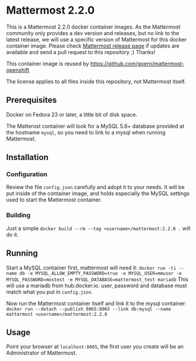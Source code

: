 # Mattermost 2.2.0

This is a Mattermost 2.2.0 docker container images. As the Mattermost community
only provides a dev version and releases, but no link to the latest release, we
will use a specific version of Mattermost for this docker container image. Please
check [Mattermost release page](http://www.mattermost.org/download/) if updates
are available and send a pull request to this repository ;) Thanks!

This container image is reused by https://github.com/goern/mattermost-openshift

The license applies to all files inside this repository, not Mattermost itself.

## Prerequisites

Docker on Fedora 23 or later, a little bit of disk space.

The Matterost container will look for a MySQL 5.6+ database provided at the hostname `mysql`,
so you need to link to a mysql when running Mattermost.

## Installation

### Configuration

Review the file `config.json` carefully and adopt it to your needs. It will be
put inside of the container image, and holds especially the MySQL settings used
to start the Mattermost container.

### Building

Just a simple `docker build --rm --tag <username>/mattermost:2.2.0 .` will do it.

## Running

Start a MySQL container first, mattermost will need it: `docker run -ti --name db -e MYSQL_ALLOW_EMPTY_PASSWORD=true -e MYSQL_USER=mmuser -e MYSQL_PASSWORD=mostest -e MYSQL_DATABASE=mattermost_test mariadb` This will use a mariadb from hub.docker.io. user, password and database must
match what you put in `config.json`.

Now run the Mattermost container itself and link it to the mysql container: `docker run --detach --publish 8065:8065 --link db:mysql --name mattermost <username>/mattermost:2.2.0`

## Usage

Point your browser at `localhost:8065`, the first user you create will
be an Administrator of Mattermost.
